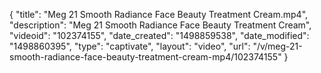 {
    "title": "Meg 21 Smooth Radiance Face Beauty Treatment Cream.mp4",
    "description": "Meg 21 Smooth Radiance Face Beauty Treatment Cream",
    "videoid": "102374155",
    "date_created": "1498859538",
    "date_modified": "1498860395",
    "type": "captivate",
    "layout": "video",
    "url": "\/v\/meg-21-smooth-radiance-face-beauty-treatment-cream-mp4\/102374155"
}